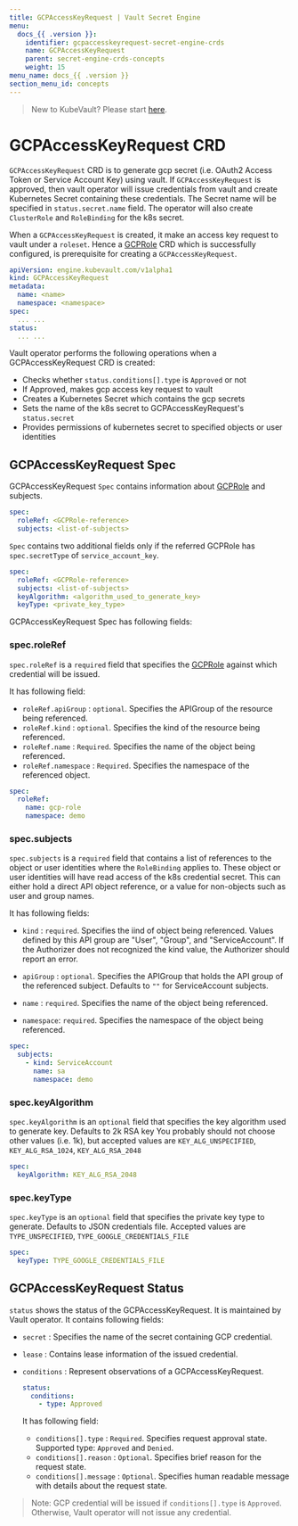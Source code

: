 ```yaml
---
title: GCPAccessKeyRequest | Vault Secret Engine
menu:
  docs_{{ .version }}:
    identifier: gcpaccesskeyrequest-secret-engine-crds
    name: GCPAccessKeyRequest
    parent: secret-engine-crds-concepts
    weight: 15
menu_name: docs_{{ .version }}
section_menu_id: concepts
---
```


> New to KubeVault? Please start [here](/docs/concepts/README.md).

# GCPAccessKeyRequest CRD

`GCPAccessKeyRequest` CRD is to generate gcp secret (i.e. OAuth2 Access Token or Service Account Key)
using vault. If `GCPAccessKeyRequest` is approved, then vault operator will issue credentials from vault
and create Kubernetes Secret containing these credentials. The Secret name will be specified in `status.secret.name` field.
The operator will also create `ClusterRole` and `RoleBinding` for the k8s secret. 

When a `GCPAccessKeyRequest` is created, it make an  access key request to vault under a `roleset`.
Hence a [GCPRole](/docs/concepts/secret-engine-crds/gcp-secret-engine/gcprole.md) CRD which is successfully configured,
is prerequisite for creating a `GCPAccessKeyRequest`.

```yaml
apiVersion: engine.kubevault.com/v1alpha1
kind: GCPAccessKeyRequest
metadata:
  name: <name>
  namespace: <namespace>
spec:
  ... ...
status:
  ... ...
```

Vault operator performs the following operations when a GCPAccessKeyRequest CRD is created:

- Checks whether `status.conditions[].type` is `Approved` or not
- If Approved, makes gcp access key request to vault
- Creates a Kubernetes Secret which contains the gcp secrets
- Sets the name of the k8s secret to GCPAccessKeyRequest's `status.secret`
- Provides permissions of kubernetes secret to specified objects or user identities

## GCPAccessKeyRequest Spec

GCPAccessKeyRequest `Spec` contains information about 
[GCPRole](/docs/concepts/secret-engine-crds/gcp-secret-engine/gcprole.md) and subjects.

```yaml
spec:
  roleRef: <GCPRole-reference>
  subjects: <list-of-subjects>
```
`Spec` contains two additional fields only if the referred GCPRole has `spec.secretType` of `service_account_key`. 

```yaml
spec:
  roleRef: <GCPRole-reference>
  subjects: <list-of-subjects>
  keyAlgorithm: <algorithm_used_to_generate_key>
  keyType: <private_key_type>
``` 

GCPAccessKeyRequest Spec has following fields:

### spec.roleRef

`spec.roleRef` is a `required` field that specifies the 
[GCPRole](/docs/concepts/secret-engine-crds/gcp-secret-engine/gcprole.md) against which credential will be issued.

It has following field:
- `roleRef.apiGroup` : `optional`. Specifies the APIGroup of the resource being referenced.
- `roleRef.kind` : `optional`. Specifies the kind of the resource being referenced.
- `roleRef.name` : `Required`. Specifies the name of the object being referenced.
- `roleRef.namespace` : `Required`. Specifies the namespace of the referenced object.

```yaml
spec:
  roleRef:
    name: gcp-role
    namespace: demo
```

### spec.subjects

`spec.subjects` is a `required` field that contains a list of references to the object or 
user identities where the `RoleBinding` applies to. These object or user identities will have
read access of the k8s credential secret. This can either hold a direct API object reference, 
or a value for non-objects such as user and group names.

It has following fields:
- `kind` : `required`. Specifies the iind of object being referenced. Values defined by 
  this API group are "User", "Group", and "ServiceAccount". If the Authorizer does not 
  recognized the kind value, the Authorizer should report an error.

- `apiGroup` : `optional`. Specifies the APIGroup that holds the API group of the referenced subject.
   Defaults to `""` for ServiceAccount subjects.

- `name` : `required`. Specifies the name of the object being referenced.

- `namespace`: `required`. Specifies the namespace of the object being referenced.

```yaml
spec:
  subjects:
    - kind: ServiceAccount
      name: sa
      namespace: demo
```
### spec.keyAlgorithm 

`spec.keyAlgorithm` is an `optional` field that specifies the key algorithm 
used to generate key. Defaults to 2k RSA key You probably should not choose other values (i.e. 1k), 
but accepted values are `KEY_ALG_UNSPECIFIED`, `KEY_ALG_RSA_1024`, `KEY_ALG_RSA_2048`  

```yaml
spec:
  keyAlgorithm: KEY_ALG_RSA_2048
```

### spec.keyType

`spec.keyType` is an `optional` field that specifies the private key type to generate. 
Defaults to JSON credentials file. Accepted values are `TYPE_UNSPECIFIED`, `TYPE_GOOGLE_CREDENTIALS_FILE`

```yaml
spec:
  keyType: TYPE_GOOGLE_CREDENTIALS_FILE
``` 

## GCPAccessKeyRequest Status

`status` shows the status of the GCPAccessKeyRequest. It is maintained by Vault operator. It contains following fields:

- `secret` : Specifies the name of the secret containing GCP credential.

- `lease` : Contains lease information of the issued credential.

- `conditions` : Represent observations of a GCPAccessKeyRequest.

    ```yaml
    status:
      conditions:
        - type: Approved
    ```

  It has following field:
  - `conditions[].type` : `Required`. Specifies request approval state. Supported type: `Approved` and `Denied`.
  - `conditions[].reason` : `Optional`. Specifies brief reason for the request state.
  - `conditions[].message` : `Optional`. Specifies human readable message with details about the request state.

> Note: GCP credential will be issued if `conditions[].type` is `Approved`. Otherwise, Vault operator will not issue any credential.
